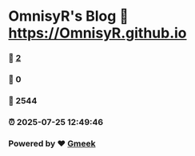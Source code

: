 # OmnisyR's Blog :link: https://OmnisyR.github.io 
### :page_facing_up: [2](https://OmnisyR.github.io/tag.html) 
### :speech_balloon: 0 
### :hibiscus: 2544 
### :alarm_clock: 2025-07-25 12:49:46 
### Powered by :heart: [Gmeek](https://github.com/Meekdai/Gmeek)
